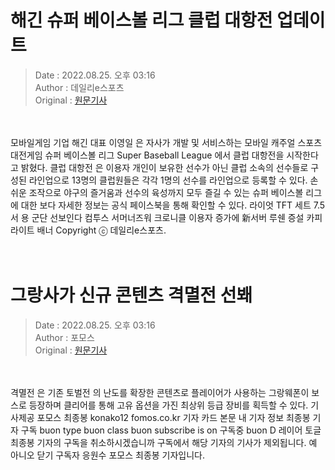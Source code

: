 <!-- 타이틀 -->  
# 해긴 슈퍼 베이스볼 리그 클럽 대항전 업데이트  
<!-- 기사 정보 -->  
> Date : 2022.08.25. 오후 03:16  
> Author : 데일리e스포츠  
> Original : [원문기사](https://n.news.naver.com/mnews/article/347/0000165906?sid=105)  
<br/>  
<!-- 대표 이미지 -->  
<img alt="" src="https://imgnews.pstatic.net/image/347/2022/08/25/2022082515151205170da2c546b3a2236217519_20220825151601556.jpg?type=w647"/>  
<br/><br/>  
<!-- 기사 본문 -->  
모바일게임 기업 해긴 대표 이영일 은 자사가 개발 및 서비스하는 모바일 캐주얼 스포츠 대전게임 슈퍼 베이스볼 리그 Super Baseball League 에서 클럽 대항전을 시작한다고 밝혔다.
클럽 대항전 은 이용자 개인이 보유한 선수가 아닌 클럽 소속의 선수들로 구성된 라인업으로 13명의 클럽원들은 각각 1명의 선수를 라인업으로 등록할 수 있다.
손쉬운 조작으로 야구의 즐거움과 선수의 육성까지 모두 즐길 수 있는 슈퍼 베이스볼 리그 에 대한 보다 자세한 정보는 공식 페이스북을 통해 확인할 수 있다.
라이엇 TFT 세트 7.5서 용 군단 선보인다 컴투스 서머너즈워 크로니클 이용자 증가에 新서버 루쉔 증설 카피라이트 배너 Copyright ⓒ 데일리e스포츠.  
<br/><br/><br/>  

<!-- 타이틀 -->  
# 그랑사가 신규 콘텐츠 격멸전 선봬  
<!-- 기사 정보 -->  
> Date : 2022.08.25. 오후 03:16  
> Author : 포모스  
> Original : [원문기사](https://n.news.naver.com/mnews/article/236/0000226937?sid=105)  
<br/>  
<!-- 대표 이미지 -->  
<img alt="" src="https://imgnews.pstatic.net/image/236/2022/08/25/0000226937_001_20220825151601394.jpg?type=w647"/>  
<br/><br/>  
<!-- 기사 본문 -->  
격멸전 은 기존 토벌전 의 난도를 확장한 콘텐츠로 플레이어가 사용하는 그랑웨폰이 보스로 등장하며 클리어를 통해 고유 옵션을 가진 최상위 등급 장비를 획득할 수 있다.
기사제공 포모스 최종봉 konako12 fomos.co.kr 기자 카드 본문 내 기자 정보 최종봉 기자 구독 buon type buon class buon subscribe is on 구독중 buon D 레이어 토글 최종봉 기자의 구독을 취소하시겠습니까 구독에서 해당 기자의 기사가 제외됩니다.
예 아니오 닫기 구독자 응원수 포모스 최종봉 기자입니다.  
<br/><br/><br/>  

